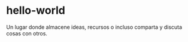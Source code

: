 # hello-world
Un lugar donde almacene ideas, recursos o incluso comparta y discuta cosas con otros.
